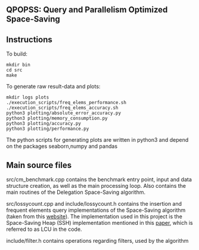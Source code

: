 QPOPSS:  Query and Parallelism Optimized Space-Saving
----------------------------------
Instructions
----------------------------------
To build:

```
mkdir bin
cd src
make
```

To generate raw result-data and plots:
```
mkdir logs plots
./execution_scripts/freq_elems_performance.sh
./execution_scripts/freq_elems_accuracy.sh
python3 plotting/absolute_error_accuracy.py
python3 plotting/memory_consumption.py
python3 plotting/accuracy.py
python3 plotting/performance.py
```
The python scripts for generating plots are written in python3 and depend on the packages seaborn,numpy and pandas

Main source files
------------------------------
src/cm_benchmark.cpp contains the benchmark entry point, input and data structure creation, as well as the main processing loop.
Also contains the main routines of the Delegation Space-Saving algorithm.

src/lossycount.cpp and include/lossycount.h contains the insertion and frequent elements query implementations of the Space-Saving algorithm (taken from this [website](http://hadjieleftheriou.com/frequent-items/)). The implementation used in this project is the Space-Saving Heap (SSH) implementation mentioned in this [paper](http://hadjieleftheriou.com/papers/vldb08-2.pdf), which is referred to as LCU in the code.

include/filter.h contains operations regarding filters, used by the algorithm
